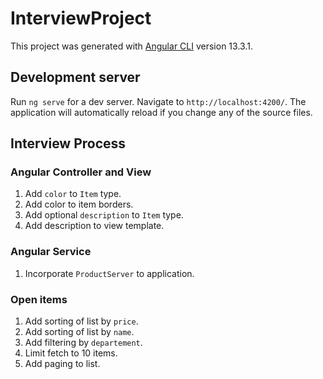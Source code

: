# InterviewProject

This project was generated with [Angular CLI](https://github.com/angular/angular-cli) version 13.3.1.

## Development server

Run `ng serve` for a dev server. Navigate to `http://localhost:4200/`. The application will automatically reload if you change any of the source files.

## Interview Process

### Angular Controller and View
1. Add `color` to `Item` type.
2. Add color to item borders.
3. Add optional `description` to `Item` type.
4. Add description to view template.

### Angular Service
1. Incorporate `ProductServer` to application.

### Open items
1. Add sorting of list by `price`.
2. Add sorting of list by `name`.
3. Add filtering by `departement`.
4. Limit fetch to 10 items.
5. Add paging to list.
